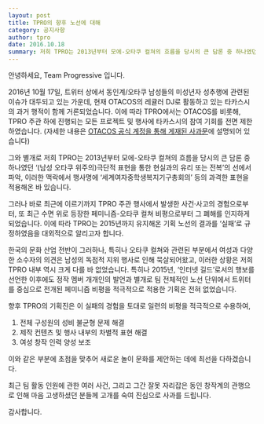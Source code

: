 ```yaml
---
layout: post
title: TPRO의 향후 노선에 대해
category: 공지사항
author: tpro
date: 2016.10.18
summary: 저희 TPRO는 2013년부터 모에-오타쿠 컬쳐의 흐름을 당시의 큰 담론 중 하나였던 ‘(남성 오타쿠 위주의)극단적 표현을 통한 현실과의 유리 또는 전복’의 선에서 파악, 이러한 맥락에서 행사명에 ‘세계여자중학생복지기구총회의’ 등의 과격한 표현을 적용해온 바 있습니다.
---
```


안녕하세요, Team Progressive 입니다.

2016년 10월 17일, 트위터 상에서 동인계/오타쿠 남성들의 미성년자 성추행에 관련된 이슈가 대두되고 있는 가운데, 현재 OTACOS의 레귤러 DJ로 활동하고 있는 타카스시의 과거 행적이 함께 거론되었습니다. 이에 따라 TPRO에서는 OTACOS를 비롯해, TPRO 주관 하에 진행되는 모든 프로젝트 및 행사에 타카스시의 참여 기회를 전면 제한하였습니다. (자세한 내용은 [OTACOS 공식 계정을 통해 게재된 사과문](http://otacos.tumblr.com/post/151944447053/)에 설명되어 있습니다)

그와 별개로 저희 TPRO는 2013년부터 모에-오타쿠 컬쳐의 흐름을 당시의 큰 담론 중 하나였던 ‘(남성 오타쿠 위주의)극단적 표현을 통한 현실과의 유리 또는 전복’의 선에서 파악, 이러한 맥락에서 행사명에 ‘세계여자중학생복지기구총회의’ 등의 과격한 표현을 적용해온 바 있습니다. 

그러나 바로 최근에 이르기까지 TPRO 주관 행사에서 발생한 사건·사고의 경험으로부터, 또 최근 수면 위로 등장한 페미니즘-오타쿠 컬쳐 비평으로부터 그 폐해를 인지하게 되었습니다. 이에 따라 TPRO는 2015년까지 유지해온 기획 노선의 결과를 ‘실패’로 규정하였음을 대외적으로 알리고자 합니다.

한국의 문화 산업 전반이 그러하나, 특히나 오타쿠 컬쳐와 관련된 부분에서 여성과 다양한 소수자의 의견은 남성의 독점적 지위 행사로 인해 묵살되어왔고, 이러한 상황은 저희 TPRO 내부 역시 크게 다를 바 없었습니다. 특히나 2015년, ‘인터넷 길드’로서의 행보를 선언한 이후에도 정작 멤버 개개인의 발언과 별개로 팀 전체적인 노선 단위에서 트위터를 중심으로 전개된 페미니즘 비평을 적극적으로 적용한 기획은 전혀 없었습니다.

향후 TPRO의 기획진은 이 실패의 경험을 토대로 일련의 비평을 적극적으로 수용하여,

1. 전체 구성원의 성비 불균형 문제 해결
2. 제작 컨텐츠 및 행사 내부의 차별적 표현 해결
3. 여성 창작 인력 양성 보조

이와 같은 부분에 초점을 맞추어 새로운 놀이 문화를 제안하는 데에 최선을 다하겠습니다. 

최근 팀 활동 인원에 관한 여러 사건, 그리고 그간 잘못 자리잡은 동인 창작계의 관행으로 인해 마음 고생하셨던 분들께 고개를 숙여 진심으로 사과를 드립니다. 

감사합니다.
